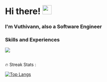 <div>
  <h1>Hi there! <img src="https://media.giphy.com/media/hvRJCLFzcasrR4ia7z/giphy.gif" width="30px"/>
</h1>
  <h3>I'm Vuthivann, also a Software Engineer</h3>
</div>
<!-- <div id="badges">
  <a href="www.linkedin.com/in/vuthivann-yong-033966149">
    <img src="https://img.shields.io/badge/LinkedIn-blue?style=for-the-badge&logo=linkedin&logoColor=white" alt="LinkedIn Badge"/>
  </a><br/>
</div> -->
<div>
  <h3>Skills and Experiences</h3>
  <img src="https://skillicons.dev/icons?i=js,ts,python,nodejs,nestjs,fastapi,react,nextjs,vue,astro,threejs,tailwindcss,sass,docker,kubernetes,postgres,mysql,mongodb" />
</div>&nbsp;


:fire: Streak Stats :

[![Top Langs](https://github-readme-stats.vercel.app/api/top-langs/?username=yongvuthivann&layout=compact&theme=vision-friendly-dark)](https://github.com/anuraghazra/github-readme-stats)











